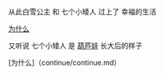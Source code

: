 ﻿ 从此白雪公主 和 七个小矮人 过上了 幸福的生活

 [为什么](continue/continue.md)

又听说 七个小矮人 是 [葫芦娃](../oner0128/story.md) 长大后的样子
 
 [为什么]（continue/continue.md）